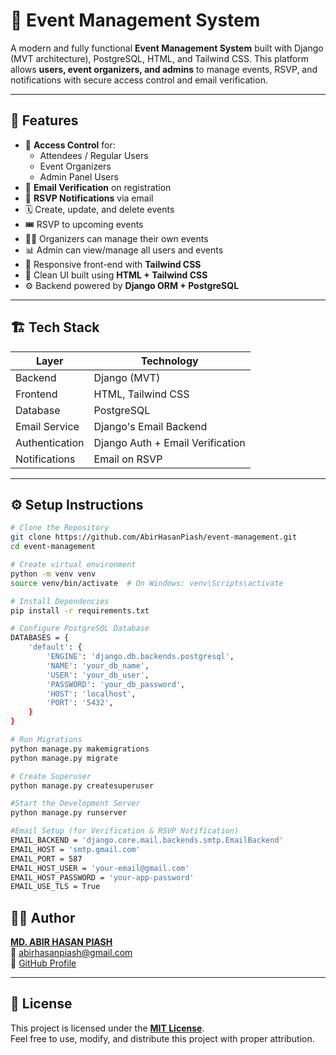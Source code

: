 # 🎉 Event Management System

A modern and fully functional **Event Management System** built with Django (MVT architecture), PostgreSQL, HTML, and Tailwind CSS. This platform allows **users, event organizers, and admins** to manage events, RSVP, and notifications with secure access control and email verification.

---

## 🚀 Features

- 🔐 **Access Control** for:
  - Attendees / Regular Users
  - Event Organizers
  - Admin Panel Users
- 📧 **Email Verification** on registration
- 📩 **RSVP Notifications** via email
- 🗓️ Create, update, and delete events
- 🎟️ RSVP to upcoming events
- 🧑‍💼 Organizers can manage their own events
- 📊 Admin can view/manage all users and events
- 🎨 Responsive front-end with **Tailwind CSS**
- 🧭 Clean UI built using **HTML + Tailwind CSS**
- ⚙️ Backend powered by **Django ORM + PostgreSQL**

---

## 🏗️ Tech Stack

| Layer           | Technology             |
|----------------|------------------------|
| Backend         | Django (MVT)           |
| Frontend        | HTML, Tailwind CSS     |
| Database        | PostgreSQL             |
| Email Service   | Django's Email Backend |
| Authentication  | Django Auth + Email Verification |
| Notifications   | Email on RSVP          |

---

## ⚙️ Setup Instructions

```bash
# Clone the Repository
git clone https://github.com/AbirHasanPiash/event-management.git
cd event-management

# Create virtual environment
python -m venv venv
source venv/bin/activate  # On Windows: venv\Scripts\activate

# Install Dependencies
pip install -r requirements.txt

# Configure PostgreSQL Database
DATABASES = {
    'default': {
        'ENGINE': 'django.db.backends.postgresql',
        'NAME': 'your_db_name',
        'USER': 'your_db_user',
        'PASSWORD': 'your_db_password',
        'HOST': 'localhost',
        'PORT': '5432',
    }
}

# Run Migrations
python manage.py makemigrations
python manage.py migrate

# Create Superuser
python manage.py createsuperuser

#Start the Development Server
python manage.py runserver

#Email Setup (for Verification & RSVP Notification)
EMAIL_BACKEND = 'django.core.mail.backends.smtp.EmailBackend'
EMAIL_HOST = 'smtp.gmail.com'
EMAIL_PORT = 587
EMAIL_HOST_USER = 'your-email@gmail.com'
EMAIL_HOST_PASSWORD = 'your-app-password'
EMAIL_USE_TLS = True
```

## 🧑‍💻 Author

**[MD. ABIR HASAN PIASH](https://www.linkedin.com/in/a-h-piash/)**  
📧 [abirhasanpiash@gmail.com](mailto:abirhasanpiash@gmail.com)  
🔗 [GitHub Profile](https://github.com/AbirHasanPiash)

---

## 📄 License

This project is licensed under the **[MIT License](LICENSE)**.  
Feel free to use, modify, and distribute this project with proper attribution.
